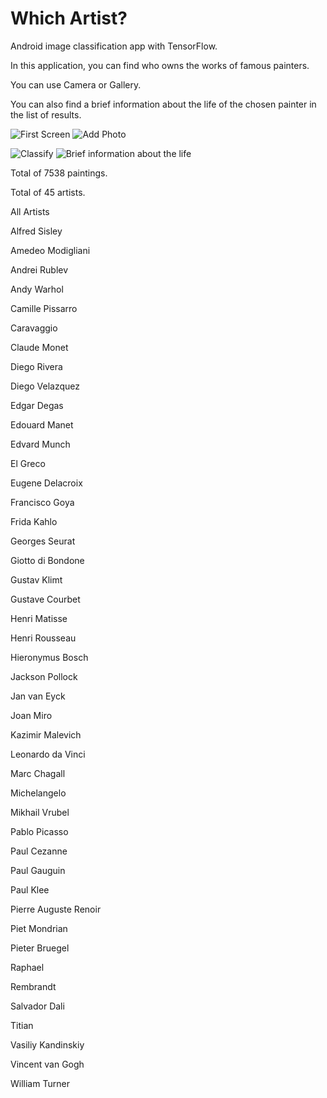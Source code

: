 # Which Artist?

Android image classification app with TensorFlow.

In this application, you can find who owns the works of famous painters.

You can use Camera or Gallery.

You can also find a brief information about the life of the chosen painter in the list of results.

![First Screen](https://github.com/okarakas/Which-Artist/blob/main/screenshots/1.jpeg?raw=true) ![Add Photo](https://github.com/okarakas/Which-Artist/blob/main/screenshots/2.jpeg?raw=true)

![Classify](https://github.com/okarakas/Which-Artist/blob/main/screenshots/3.jpeg?raw=true) ![Brief information about the life](https://github.com/okarakas/Which-Artist/blob/main/screenshots/3.jpeg?raw=true)

Total of 7538 paintings.

Total of 45 artists.




All Artists

Alfred Sisley

Amedeo Modigliani

Andrei Rublev

Andy Warhol

Camille Pissarro

Caravaggio

Claude Monet

Diego Rivera

Diego Velazquez

Edgar Degas

Edouard Manet

Edvard Munch

El Greco

Eugene Delacroix

Francisco Goya

Frida Kahlo

Georges Seurat

Giotto di Bondone

Gustav Klimt

Gustave Courbet

Henri Matisse

Henri Rousseau

Hieronymus Bosch

Jackson Pollock

Jan van Eyck

Joan Miro

Kazimir Malevich

Leonardo da Vinci

Marc Chagall

Michelangelo

Mikhail Vrubel

Pablo Picasso

Paul Cezanne

Paul Gauguin

Paul Klee

Pierre Auguste Renoir

Piet Mondrian

Pieter Bruegel

Raphael

Rembrandt

Salvador Dali

Titian

Vasiliy Kandinskiy

Vincent van Gogh

William Turner
